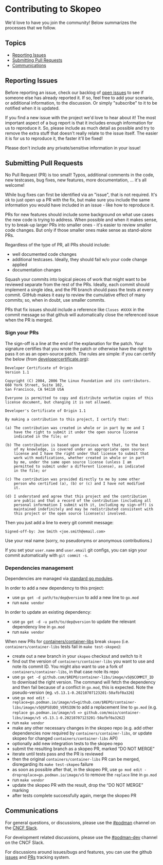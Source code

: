 # Contributing to Skopeo

We'd love to have you join the community! Below summarizes the processes
that we follow.

## Topics

* [Reporting Issues](#reporting-issues)
* [Submitting Pull Requests](#submitting-pull-requests)
* [Communications](#communications)
<!--
* [Becoming a Maintainer](#becoming-a-maintainer)
-->

## Reporting Issues

Before reporting an issue, check our backlog of 
[open issues](https://github.com/containers/skopeo/issues)
to see if someone else has already reported it. If so, feel free to add
your scenario, or additional information, to the discussion. Or simply 
"subscribe" to it to be notified when it is updated.

If you find a new issue with the project we'd love to hear about it! The most
important aspect of a bug report is that it includes enough information for
us to reproduce it. So, please include as much detail as possible and try
to remove the extra stuff that doesn't really relate to the issue itself.
The easier it is for us to reproduce it, the faster it'll be fixed!

Please don't include any private/sensitive information in your issue!

## Submitting Pull Requests

No Pull Request (PR) is too small! Typos, additional comments in the code,
new testcases, bug fixes, new features, more documentation, ... it's all 
welcome!

While bug fixes can first be identified via an "issue", that is not required.
It's ok to just open up a PR with the fix, but make sure you include the same
information you would have included in an issue - like how to reproduce it.

PRs for new features should include some background on what use cases the
new code is trying to address. When possible and when it makes sense, try to break-up
larger PRs into smaller ones - it's easier to review smaller
code changes. But only if those smaller ones make sense as stand-alone PRs.

Regardless of the type of PR, all PRs should include:
* well documented code changes
* additional testcases. Ideally, they should fail w/o your code change applied
* documentation changes

Squash your commits into logical pieces of work that might want to be reviewed
separate from the rest of the PRs. Ideally, each commit should implement a single
idea, and the PR branch should pass the tests at every commit.  GitHub makes it easy
to review the cumulative effect of many commits; so, when in doubt, use smaller commits.

PRs that fix issues should include a reference like `Closes #XXXX` in the
commit message so that github will automatically close the referenced issue
when the PR is merged.

<!--
All PRs require at least two LGTMs (Looks Good To Me) from maintainers.
-->

### Sign your PRs

The sign-off is a line at the end of the explanation for the patch. Your
signature certifies that you wrote the patch or otherwise have the right to pass
it on as an open-source patch. The rules are simple: if you can certify
the below (from [developercertificate.org](http://developercertificate.org/)):

```
Developer Certificate of Origin
Version 1.1

Copyright (C) 2004, 2006 The Linux Foundation and its contributors.
660 York Street, Suite 102,
San Francisco, CA 94110 USA

Everyone is permitted to copy and distribute verbatim copies of this
license document, but changing it is not allowed.

Developer's Certificate of Origin 1.1

By making a contribution to this project, I certify that:

(a) The contribution was created in whole or in part by me and I
    have the right to submit it under the open source license
    indicated in the file; or

(b) The contribution is based upon previous work that, to the best
    of my knowledge, is covered under an appropriate open source
    license and I have the right under that license to submit that
    work with modifications, whether created in whole or in part
    by me, under the same open source license (unless I am
    permitted to submit under a different license), as indicated
    in the file; or

(c) The contribution was provided directly to me by some other
    person who certified (a), (b) or (c) and I have not modified
    it.

(d) I understand and agree that this project and the contribution
    are public and that a record of the contribution (including all
    personal information I submit with it, including my sign-off) is
    maintained indefinitely and may be redistributed consistent with
    this project or the open source license(s) involved.
```

Then you just add a line to every git commit message:

    Signed-off-by: Joe Smith <joe.smith@email.com>

Use your real name (sorry, no pseudonyms or anonymous contributions.)

If you set your `user.name` and `user.email` git configs, you can sign your
commit automatically with `git commit -s`.

### Dependencies management

Dependencies are managed via [standard go modules](https://golang.org/ref/mod).

In order to add a new dependency to this project:

- use `go get -d path/to/dep@version` to add a new line to `go.mod`
- run `make vendor`

In order to update an existing dependency:

- use `go get -d -u path/to/dep@version` to update the relevant dependency line in `go.mod`
- run `make vendor`

When new PRs for [containers/container-libs](https://github.com/containers/container-libs) break `skopeo` (i.e. `containers/container-libs` tests fail in `make test-skopeo`):

- create out a new branch in your `skopeo` checkout and switch to it
- find out the version of `containers/container-libs` you want to use and note its commit ID. You might also want to use a fork of `containers/container-libs`, in that case note its repo
- use `go get -d github.com/$REPO/container-libs/image/v5@$COMMIT_ID` to download the right version. The command will fetch the dependency and then fail because of a conflict in `go.mod`, this is expected. Note the pseudo-version (eg. `v5.13.1-0.20210707123201-50afbf0a326`)
- use `go mod edit -replace=go.podman.io/image/v5=github.com/$REPO/container-libs/image/v5@$PSEUDO_VERSION` to add a replacement line to `go.mod` (e.g. `replace go.podman.io/image/v5 => github.com/moio/container-libs/image/v5 v5.13.1-0.20210707123201-50afbf0a3262`)
- run `make vendor`
- make any other necessary changes in the skopeo repo (e.g. add other dependencies now required by `containers/container-libs`, or update skopeo for changed `containers/container-libs` API)
- optionally add new integration tests to the skopeo repo
- submit the resulting branch as a skopeo PR, marked “DO NOT MERGE”
- iterate until tests pass and the PR is reviewed
- then the original `containers/container-libs` PR can be merged, disregarding its `make test-skopeo` failure
- as soon as possible after that, in the skopeo PR, use `go mod edit -dropreplace=go.podman.io/image/v5` to remove the `replace` line in `go.mod`
- run `make vendor`
- update the skopeo PR with the result, drop the “DO NOT MERGE” marking
- after tests complete successfully again, merge the skopeo PR

## Communications

For general questions, or discussions, please use the
[#podman](https://app.slack.com/client/T08PSQ7BQ/C08MXJLCFCN) channel on the [CNCF
Slack](https://cloud-native.slack.com).

For development related discussions, please use the
[#podman-dev](https://app.slack.com/client/T08PSQ7BQ/C08NTKCDC1W) channel on the CNCF
Slack.

For discussions around issues/bugs and features, you can use the github
[issues](https://github.com/containers/skopeo/issues)
and
[PRs](https://github.com/containers/skopeo/pulls)
tracking system.

<!--
## Becoming a Maintainer

To become a maintainer you must first be nominated by an existing maintainer.
If a majority (>50%) of maintainers agree then the proposal is adopted and
you will be added to the list.

Removing a maintainer requires at least 75% of the remaining maintainers
approval, or if the person requests to be removed then it is automatic.
Normally, a maintainer will only be removed if they are considered to be
inactive for a long period of time or are viewed as disruptive to the community.

The current list of maintainers can be found in the 
[MAINTAINERS](MAINTAINERS) file.
-->

